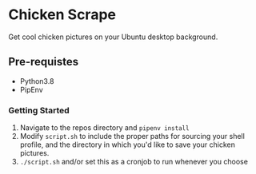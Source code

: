 # Chicken Scrape

Get cool chicken pictures on your Ubuntu desktop background.

## Pre-requistes

- Python3.8
- PipEnv

### Getting Started

1. Navigate to the repos directory and `pipenv install`
2. Modify `script.sh` to include the proper paths for sourcing your shell profile, and the directory in which you'd like to save your chicken pictures.
3. `./script.sh` and/or set this as a cronjob to run whenever you choose
